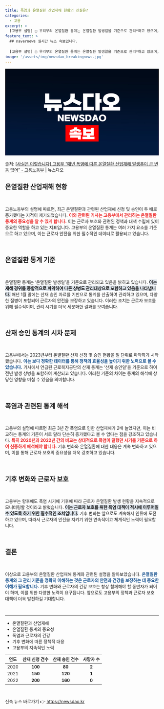 ```yaml
---
title: 폭염과 온열질환 산업재해 현황의 진실은?
categories:
  - 고용
excerpt: >
  [고용부 설명] □ 우리부의 온열질환 통계는 온열질환 발생일을 기준으로 관리*하고 있으며, 열사병 이외에 재…
feature_text: >
  ## navernews 실시간 뉴스 속보입니다.

  [고용부 설명] □ 우리부의 온열질환 통계는 온열질환 발생일을 기준으로 관리*하고 있으며, 열사병 이외에 재…
image: '/assets/img/newsdao_breakingnews.jpg'
---
```


![뉴스다오 속보](/assets/img/newsdao_breakingnews.jpg)

<p>출처: <a href="https://newsdao.kr/2018" rel="dofollow">[사실은 이렇습니다] 고용부 “매년 폭염에 따른 온열질환 산업재해 발생추이 큰 변동 없어” - 고용노동부</a> | 뉴스다오</p>

<h2 data-ke-size="size26">온열질환 산업재해 현황</h2>

<p data-ke-size="size16">&nbsp;</p>

고용노동부의 설명에 따르면, 최근 온열질환과 관련된 산업재해 신청 및 승인이 두 배로 증가했다는 지적이 제기되었습니다. <b><span style="color: #ee2323;">이와 관련된 기사는 고용부에서 관리하는 온열질환 통계의 중요성을 알 수 있게 합니다.</span></b> 이는 근로자 보호와 관련된 정책과 대책 수립에 있어 중요한 역할을 하고 있는 지표입니다. 고용부의 온열질환 통계는 여러 가지 요소를 기준으로 하고 있으며, 이는 근로자 안전을 위한 필수적인 데이터로 활용되고 있습니다.

<p data-ke-size="size16">&nbsp;</p>

<h2 data-ke-size="size26">온열질환 통계 기준</h2>

<p data-ke-size="size16">&nbsp;</p>

온열질환 통계는 ‘온열질환 발생일’을 기준으로 관리되고 있음을 밝히고 있습니다. <b><span style="background-color: #21538527;">이는 재해 경위를 종합적으로 파악하여 다른 상병도 관리대상으로 포함하고 있음을 나타냅니다.</span></b> 매년 1월 말에는 산재 승인 자료를 기반으로 통계를 산출하여 관리하고 있으며, 다양한 질병이 포함되어 근로자의 안전을 보장하고 있습니다. 이러한 조치는 근로자 보호를 위해 필수적이며, 관리 시기를 더욱 세분화한 결과를 보여줍니다.

<p data-ke-size="size16">&nbsp;</p>

<h2 data-ke-size="size26">산재 승인 통계의 시차 문제</h2>

<p data-ke-size="size16">&nbsp;</p>

고용부에서는 2023년부터 온열질환 산재 신청 및 승인 현황을 일 단위로 파악하기 시작했습니다. <b><span style="color: #1a5490;">이는 보다 정확한 데이터를 통해 정책의 효율성을 높이기 위한 노력으로 볼 수 있습니다.</span></b> 기사에서 언급된 근로복지공단의 산재 통계는 ‘산재 승인일’을 기준으로 하여 전년 발생 상병을 포함하여 계산되고 있습니다. 이러한 기준의 차이는 통계의 해석에 상당한 영향을 미칠 수 있음을 의미합니다.

<p data-ke-size="size16">&nbsp;</p>

<h2 data-ke-size="size26">폭염과 관련된 통계 해석</h2>

<p data-ke-size="size16">&nbsp;</p>

고용부의 설명에 따르면 최근 3년 간 폭염으로 인한 산업재해가 2배 늘었지만, 이는 비교하는 통계의 기준이 서로 달라 단순히 증가했다고 볼 수 없다는 점을 강조하고 있습니다. <b><span style="color: #ee2323;">특히 2020년과 2022년 간의 비교는 상대적으로 폭염이 덜했던 시기를 기준으로 하여 신중하게 해석해야 합니다.</span></b> 기후 변화와 온열질환에 대한 대응은 계속 변화하고 있으며, 이를 통해 근로자 보호의 중요성을 더욱 강조하고 있습니다.

<p data-ke-size="size16">&nbsp;</p>

<h2 data-ke-size="size26">기후 변화와 근로자 보호</h2>

<p data-ke-size="size16">&nbsp;</p>

고용부는 향후에도 폭염 시기에 기후에 따라 근로자 온열질환 발생 현황을 지속적으로 모니터링할 것이라고 밝혔습니다. <b><span style="background-color: #21538527;">이는 근로자 보호를 위한 폭염 대책이 적시에 이루어질 수 있도록 하기 위한 필수적인 조치입니다.</span></b> 기후 변화는 앞으로도 계속해서 인류에 도전하고 있으며, 따라서 근로자의 안전을 지키기 위한 연속적이고 체계적인 노력이 필요합니다.

<p data-ke-size="size16">&nbsp;</p>

<h2 data-ke-size="size26">결론</h2>

<p data-ke-size="size16">&nbsp;</p>

이상으로 고용부의 온열질환 산업재해 통계와 관련된 설명을 알아보았습니다. <b><span style="color: #1a5490;">온열질환 통계와 그 관리 기준을 명확히 이해하는 것은 근로자의 안전과 건강을 보장하는 데 중요한 이해가 필요합니다.</span></b> 기후 변화와 근로자의 건강 보호는 항상 함께해야 할 동반자가 되어야 하며, 이를 위한 다양한 노력이 요구됩니다. 앞으로도 고용부의 정책과 근로자 보호 대책이 더욱 발전하길 기대합니다.

<p data-ke-size="size16">&nbsp;</p>

<hr>

<ul>
    <li>온열질환과 산업재해</li>
    <li>온열질환 통계의 중요성</li>
    <li>폭염과 근로자의 건강</li>
    <li>기후 변화에 따른 정책적 대응</li>
    <li>고용부의 지속적인 노력</li>
</ul>

<table>
    <thead>
        <tr>
            <th>연도</th>
            <th>산재 신청 건수</th>
            <th>산재 승인 건수</th>
            <th>사망자 수</th>
        </tr>
    </thead>
    <tbody>
        <tr>
            <td style="text-align: center;">2020</td>
            <td style="text-align: center;"><b>100</b></td>
            <td style="text-align: center;"><b>80</b></td>
            <td style="text-align: center;"><b>2</b></td>
        </tr>
        <tr>
            <td style="text-align: center;">2021</td>
            <td style="text-align: center;"><b>150</b></td>
            <td style="text-align: center;"><b>120</b></td>
            <td style="text-align: center;"><b>1</b></td>
        </tr>
        <tr>
            <td style="text-align: center;">2022</td>
            <td style="text-align: center;"><b>200</b></td>
            <td style="text-align: center;"><b>160</b></td>
            <td style="text-align: center;"><b>0</b></td>
        </tr>
    </tbody>
</table>

<p data-ke-size="size16">&nbsp;</p> 

신속 뉴스 바로가기 👉 <a href="https://newsdao.kr" rel="dofollow">https://newsdao.kr</a>


